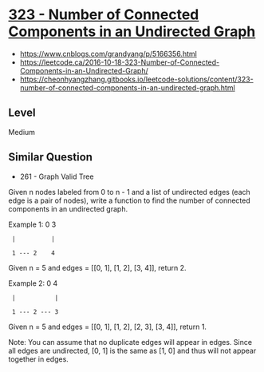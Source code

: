 # [323 - Number of Connected Components in an Undirected Graph](https://leetcode.com/problems/number-of-connected-components-in-an-undirected-graph/)

- https://www.cnblogs.com/grandyang/p/5166356.html
- https://leetcode.ca/2016-10-18-323-Number-of-Connected-Components-in-an-Undirected-Graph/
- https://cheonhyangzhang.gitbooks.io/leetcode-solutions/content/323-number-of-connected-components-in-an-undirected-graph.html

## Level
Medium

## Similar Question
- 261 - Graph Valid Tree

Given n nodes labeled from 0 to n - 1 and a list of undirected edges (each edge is a pair of nodes), write a function to find the number of connected components in an undirected graph.

Example 1:
     0          3

     |          |

     1 --- 2    4
Given n = 5 and edges = [[0, 1], [1, 2], [3, 4]], return 2.


Example 2:
     0           4

     |           |

     1 --- 2 --- 3
Given n = 5 and edges = [[0, 1], [1, 2], [2, 3], [3, 4]], return 1.

Note:
You can assume that no duplicate edges will appear in edges. Since all edges are undirected, [0, 1] is the same as [1, 0] and thus will not appear together in edges.
